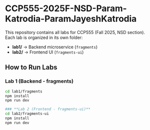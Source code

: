 # CCP555-2025F-NSD-Param-Katrodia-ParamJayeshKatrodia

This repository contains all labs for CCP555 (Fall 2025, NSD section).  
Each lab is organized in its own folder:

- **lab1/** → Backend microservice (`fragments`)
- **lab2/** → Frontend UI (`fragments-ui`)

## How to Run Labs

### Lab 1 (Backend - fragments)
```bash
cd lab1/fragments
npm install
npm run dev

### **Lab 2 (Frontend - fragments-ui)**
cd lab2/fragments-ui
npm install
npm run dev

